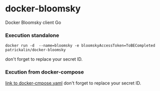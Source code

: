 # docker-bloomsky
Docker Bloomsky client Go

### Execution standalone

    docker run -d  --name=bloomsky -e bloomskyAccessToken=ToBECompleted patrickalin/docker-bloomsky

don't forget to replace your secret ID.

### Excution from docker-compose

[link to docker-cmpose.yaml](https://github.com/patrickalin/docker-bloomsky/blob/master/docker-compose.yml)
don't forget to replace your secret ID.


